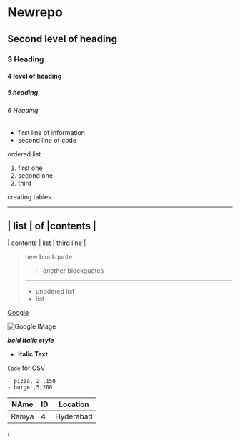 # Newrepo

## Second level of heading

### 3 Heading

#### 4 level of heading

##### 5 heading 

###### 6 Heading

- first line of information
- second line of code

ordered list 

1. first one
1. second one
1. third 

creating tables
___
| list         | of        |contents    |
------------------------------------------
| contents     |    list   |  third line |

> new blockquote
> > another blockquotes
>   ______
>  - unodered list
>  - list 

[Google](https://www.google.com/)

![Google IMage](https://upload.wikimedia.org/wikipedia/commons/thumb/2/2f/Google_2015_logo.svg/800px-Google_2015_logo.svg.png)

***bold italic style***

-  **Italic Text**


`Code` for CSV

```- item ,Item id, cost
- pizza, 2 ,150
- burger,5,200
```


| NAme      |  ID         | Location   |
|-----------|------------ |------------|
| Ramya     |      4      |  Hyderabad |

(












